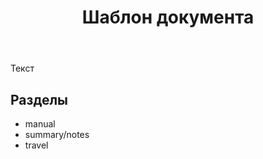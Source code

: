 ﻿---
layout: post
title: Шаблон документа
description: |
  #Желательно. Кат - текст описания статьи. Может использоваться html. Выводится в превью и в тексте.
# categories: [one, two]
# tags: [one, two]
# date-updated: #Необязательно. Дата публикации поста в формате 2015-10-01. Если статья обновляется.
# author: #Необязательно. Автор статьи, может использоваться html для ссылки на страницу автора.
# meta: #Необязательно. Какая-то дополнительная информация о посте.

# url150q: #Необязательно пока. Квадратная превью картинка 150 на 150 пикселей
# (???) date: #Необязательно. Дата публикации поста в формате 2015-10-01. Берется из названия файла.
---

Текст

## Разделы

- manual
- summary/notes
- travel
